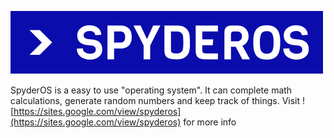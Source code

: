 ![Logo](https://github.com/ChaoticDucc/SpyderOS/blob/master/logo.png)

SpyderOS is a easy to use "operating system". It can complete math calculations, generate random numbers and keep track of things.
Visit ![https://sites.google.com/view/spyderos](https://sites.google.com/view/spyderos) for more info
